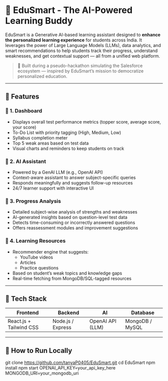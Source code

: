 # 🧠 EduSmart - The AI-Powered Learning Buddy

EduSmart is a Generative AI-based learning assistant designed to **enhance the personalized learning experience** for students across India. It leverages the power of Large Language Models (LLMs), data analytics, and smart recommendations to help students track their progress, understand weaknesses, and get contextual support — all from a unified web platform.

> 🚀 Built during a pseudo-hackathon simulating the Salesforce ecosystem — inspired by EduSmart’s mission to democratize personalized education.

---

## 🌟 Features

### 🔹 1. **Dashboard**
- Displays overall test performance metrics (topper score, average score, your score)
- To-Do List with priority tagging (High, Medium, Low)
- Syllabus completion meter
- Top 5 weak areas based on test data
- Visual charts and reminders to keep students on track

### 🔹 2. **AI Assistant**
- Powered by a GenAI LLM (e.g., OpenAI API)
- Context-aware assistant to answer subject-specific queries
- Responds meaningfully and suggests follow-up resources
- 24/7 learner support with interactive UI

### 🔹 3. **Progress Analysis**
- Detailed subject-wise analysis of strengths and weaknesses
- AI-generated insights based on question-level test data
- Detects time-consuming or incorrectly answered questions
- Offers reassessment modules and improvement suggestions

### 🔹 4. **Learning Resources**
- Recommender engine that suggests:
  - YouTube videos
  - Articles
  - Practice questions
- Based on student’s weak topics and knowledge gaps
- Real-time fetching from MongoDB/SQL-tagged resources

---

## 🧩 Tech Stack

| Frontend | Backend | AI | Database |
|----------|---------|----|----------|
| React.js + Tailwind CSS | Node.js / Express | OpenAI API (LLM) | MongoDB / MySQL |

---

## 📌 How to Run Locally

git clone https://github.com/tanyaP0405/EduSmart.git
cd EduSmart
npm install
npm start
OPENAI_API_KEY=your_api_key_here
MONGODB_URI=your_mongodb_uri

